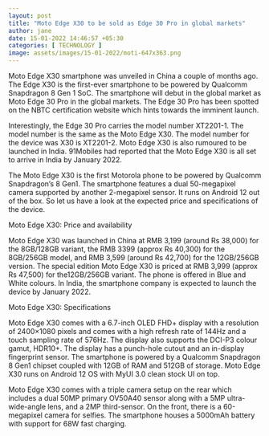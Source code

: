 ```yaml
---
layout: post
title: "Moto Edge X30 to be sold as Edge 30 Pro in global markets"
author: jane 
date: 15-01-2022 14:46:57 +05:30 
categories: [ TECHNOLOGY ] 
image: assets/images/15-01-2022/moti-647x363.png
---
```

Moto Edge X30 smartphone was unveiled in China a couple of months ago. The Edge X30 is the first-ever smartphone to be powered by Qualcomm Snapdragon 8 Gen 1 SoC. The smartphone will debut in the global market as Moto Edge 30 Pro in the global markets. The Edge 30 Pro has been spotted on the NBTC certification website which hints towards the imminent launch.

Interestingly, the Edge 30 Pro carries the model number XT2201-1. The model number is the same as the Moto Edge X30. The model number for the device was X30 is XT2201-2. Moto Edge X30 is also rumoured to be launched in India. 91Mobiles had reported that the Moto Edge X30 is all set to arrive in India by January 2022.

The Moto Edge X30 is the first Motorola phone to be powered by Qualcomm Snapdragon’s 8 Gen1. The smartphone features a dual 50-megapixel camera supported by another 2-megapixel sensor. It runs on Android 12 out of the box. So let us have a look at the expected price and specifications of the device.

Moto Edge X30: Price and availability

Moto Edge X30 was launched in China at RMB 3,199 (around Rs 38,000) for the 8GB/128GB variant, the RMB 3399 (approx Rs 40,300) for the 8GB/256GB model, and RMB 3,599 (around Rs 42,700) for the 12GB/256GB version. The special edition Moto Edge X30 is priced at RMB 3,999 (approx Rs 47,500) for the12GB/256GB variant. The phone is offered in Blue and White colours. In India, the smartphone company is expected to launch the device by January 2022.

Moto Edge X30: Specifications

Moto Edge X30 comes with a 6.7-inch OLED FHD+ display with a resolution of 2400×1080 pixels and comes with a high refresh rate of 144Hz and a touch sampling rate of 576Hz. The display also supports the DCI-P3 colour gamut, HDR10+. The display has a punch-hole cutout and an in-display fingerprint sensor. The smartphone is powered by a Qualcomm Snapdragon 8 Gen1 chipset coupled with 12GB of RAM and 512GB of storage. Moto Edge X30 runs on Android 12 OS with MyUI 3.0 clean stock UI on top.

Moto Edge X30 comes with a triple camera setup on the rear which includes a dual 50MP primary OV50A40 sensor along with a 5MP ultra-wide-angle lens, and a 2MP third-sensor. On the front, there is a 60-megapixel camera for selfies. The smartphone houses a 5000mAh battery with support for 68W fast charging.